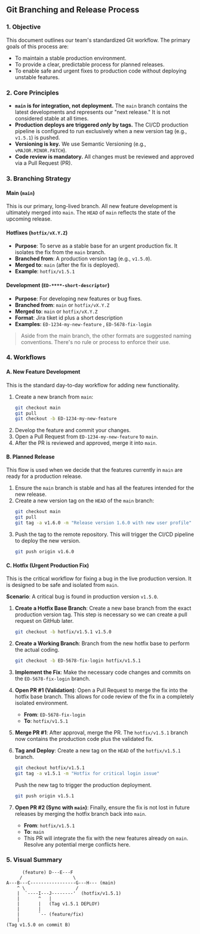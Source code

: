 ## **Git Branching and Release Process**

### 1\. Objective

This document outlines our team's standardized Git workflow. The primary goals of this process are:

- To maintain a stable production environment.
- To provide a clear, predictable process for planned releases.
- To enable safe and urgent fixes to production code without deploying unstable features.

### 2\. Core Principles

- **`main` is for integration, not deployment.** The `main` branch contains the latest developments and represents our "next release." It is not considered stable at all times.
- **Production deploys are triggered _only_ by tags.** The CI/CD production pipeline is configured to run exclusively when a new version tag (e.g., `v1.5.1`) is pushed.
- **Versioning is key.** We use Semantic Versioning (e.g., `vMAJOR.MINOR.PATCH`).
- **Code review is mandatory.** All changes must be reviewed and approved via a Pull Request (PR).

### 3\. Branching Strategy

#### Main (`main`)

This is our primary, long-lived branch. All new feature development is ultimately merged into `main`. The `HEAD` of `main` reflects the state of the upcoming release.

#### Hotfixes (`hotfix/vX.Y.Z`)

- **Purpose**: To serve as a stable base for an urgent production fix. It isolates the fix from the `main` branch.
- **Branched from**: A production version tag (e.g., `v1.5.0`).
- **Merged to**: `main` (after the fix is deployed).
- **Example**: `hotfix/v1.5.1`

#### Development (`ED-****-short-descriptor`)

- **Purpose**: For developing new features or bug fixes.
- **Branched from**: `main` or `hotfix/vX.Y.Z`
- **Merged to**: `main` or `hotfix/vX.Y.Z`
- **Format**: Jira tiket id plus a short description
- **Examples**: `ED-1234-my-new-feature` , `ED-5678-fix-login`

> Aside from the main branch, the other formats are suggested naming conventions. There's no rule or process to enforce their use.

### 4\. Workflows

#### A. New Feature Development

This is the standard day-to-day workflow for adding new functionality.

1.  Create a new branch from `main`:
    ```bash
    git checkout main
    git pull
    git checkout -b ED-1234-my-new-feature
    ```
2.  Develop the feature and commit your changes.
3.  Open a Pull Request from `ED-1234-my-new-feature` to `main`.
4.  After the PR is reviewed and approved, merge it into `main`.

#### B. Planned Release

This flow is used when we decide that the features currently in `main` are ready for a production release.

1.  Ensure the `main` branch is stable and has all the features intended for the new release.
2.  Create a new version tag on the `HEAD` of the `main` branch:
    ```bash
    git checkout main
    git pull
    git tag -a v1.6.0 -m "Release version 1.6.0 with new user profile"
    ```
3.  Push the tag to the remote repository. This will trigger the CI/CD pipeline to deploy the new version.
    ```bash
    git push origin v1.6.0
    ```

#### C. Hotfix (Urgent Production Fix)

This is the critical workflow for fixing a bug in the live production version. It is designed to be safe and isolated from `main`.

**Scenario**: A critical bug is found in production version `v1.5.0`.

1.  **Create a Hotfix Base Branch**: Create a new base branch from the exact production version tag. This step is necessary so we can create a pull request on GitHub later.

    ```bash
    git checkout -b hotfix/v1.5.1 v1.5.0
    ```

2.  **Create a Working Branch**: Branch from the new hotfix base to perform the actual coding.

    ```bash
    git checkout -b ED-5678-fix-login hotfix/v1.5.1
    ```

3.  **Implement the Fix**: Make the necessary code changes and commits on the `ED-5678-fix-login` branch.

4.  **Open PR \#1 (Validation)**: Open a Pull Request to merge the fix into the hotfix base branch. This allows for code review of the fix in a completely isolated environment.
    - **From**: `ED-5678-fix-login`
    - **To**: `hotfix/v1.5.1`

5.  **Merge PR \#1**: After approval, merge the PR. The `hotfix/v1.5.1` branch now contains the production code plus the validated fix.

6.  **Tag and Deploy**: Create a new tag on the `HEAD` of the `hotfix/v1.5.1` branch.

    ```bash
    git checkout hotfix/v1.5.1
    git tag -a v1.5.1 -m "Hotfix for critical login issue"
    ```

    Push the new tag to trigger the production deployment.

    ```bash
    git push origin v1.5.1
    ```

7.  **Open PR \#2 (Sync with `main`)**: Finally, ensure the fix is not lost in future releases by merging the hotfix branch back into `main`.
    - **From**: `hotfix/v1.5.1`
    - **To**: `main`
    - This PR will integrate the fix with the new features already on `main`. Resolve any potential merge conflicts here.

### 5\. Visual Summary

```
      (feature) D---E---F
     /                   \
A---B---C-----------------G---H--- (main)
    ^ \                   /
    |  `----I---J--------'  (hotfix/v1.5.1)
    |       ^   |
    |       |   (Tag v1.5.1 DEPLOY)
    |       |
    |       `-- (feature/fix)
    |
(Tag v1.5.0 on commit B)
```
